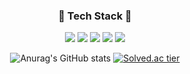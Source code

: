 
<div align="center">

### 🔨 Tech Stack 🔨
  
  
<img src="https://img.shields.io/badge/JAVA-007396?style=flat-square&logo=Java&logoColor=white" />
<img src="https://img.shields.io/badge/JavaScript-F7DF1E?style=flat-square&logo=JavaScript&logoColor=white" />
<img src="https://img.shields.io/badge/C++-00599C?style=flat-square&logo=c%2B%2B&logoColor=white" />
<img src="https://img.shields.io/badge/React.js-61DAFB?style=flat-square&logo=React&logoColor=white" /> <img src="https://img.shields.io/badge/Spring Boot-6DB33F?style=flat-square&logo=Spring boot&logoColor=white" />

<br>


![Anurag's GitHub stats](https://github-readme-stats.vercel.app/api?username=chanbi428&show_icons=true&theme=vue)
[![Solved.ac tier](http://mazassumnida.wtf/api/v2/generate_badge?boj=cksql428)](https://solved.ac/{handle})
  </div>


<!-- [![Top Langs](https://github-readme-stats.vercel.app/api/top-langs/?username=chanbi428)](https://github.com/anuraghazra/github-readme-stats) -->
